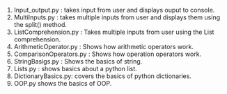 1. Input_output.py : takes input from user and displays ouput to console.
2. MultiInputs.py : takes multiple inputs from user and displays them using the split() method.
3. ListComprehension.py :  Takes multiple inputs from user using the List comprehension.
4. ArithmeticOperator.py : Shows how arithmetic operators work.
5. ComparisonOperators.py : Shows how operation operators work.
6. StringBasigs.py : Shows the basics of string.
7. Lists.py : shows basics about a python list.
8. DictionaryBasics.py: covers the basics of python dictionaries.
9. OOP.py shows the basics of OOP.
